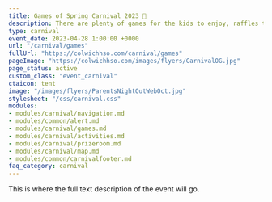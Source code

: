 ```yaml
---
title: Games of Spring Carnival 2023 🎪
description: There are plenty of games for the kids to enjoy, raffles to be won, and money to be raised for CES.
type: carnival
event_date: 2023-04-28 1:00:00 +0000
url: "/carnival/games"
fullUrl: "https://colwichhso.com/carnival/games"
pageImage: "https://colwichhso.com/images/flyers/CarnivalOG.jpg"
page_status: active
custom_class: "event_carnival"
ctaicon: tent
image: "/images/flyers/ParentsNightOutWebOct.jpg"
stylesheet: "/css/carnival.css"
modules:
- modules/carnival/navigation.md
- modules/common/alert.md
- modules/carnival/games.md
- modules/carnival/activities.md
- modules/carnival/prizeroom.md
- modules/carnival/map.md
- modules/common/carnivalfooter.md
faq_category: carnival
---
```

This is where the full text description of the event will go.